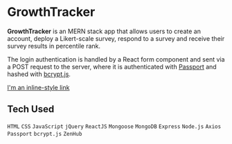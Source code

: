 # GrowthTracker

**GrowthTracker** is an MERN stack app that allows users to create an account, deploy a Likert-scale survey, respond to a survey and receive their survey results in percentile rank.

The login authentication is handled by a React form component and sent via a POST request to the server, where it is authenticated with [Passport](http://www.passportjs.org/) and hashed with [bcrypt.js](https://www.npmjs.com/package/bcryptjs).

[I'm an inline-style link](https://www.google.com)

## Tech Used
`HTML`
`CSS`
`JavaScript`
`jQuery`
`ReactJS`
`Mongoose`
`MongoDB`
`Express`
`Node.js`
`Axios`
`Passport`
`bcrypt.js`
`ZenHub`